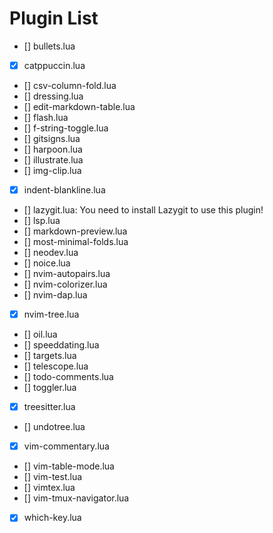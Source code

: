 # Plugin List

- [] bullets.lua
- [x] catppuccin.lua
- [] csv-column-fold.lua
- [] dressing.lua
- [] edit-markdown-table.lua
- [] flash.lua
- [] f-string-toggle.lua
- [] gitsigns.lua
- [] harpoon.lua
- [] illustrate.lua
- [] img-clip.lua
- [x] indent-blankline.lua
- [] lazygit.lua: You need to install Lazygit to use this plugin!
- [] lsp.lua
- [] markdown-preview.lua
- [] most-minimal-folds.lua
- [] neodev.lua
- [] noice.lua
- [] nvim-autopairs.lua
- [] nvim-colorizer.lua
- [] nvim-dap.lua
- [x] nvim-tree.lua
- [] oil.lua
- [] speeddating.lua
- [] targets.lua
- [] telescope.lua
- [] todo-comments.lua
- [] toggler.lua
- [x] treesitter.lua
- [] undotree.lua
- [x] vim-commentary.lua
- [] vim-table-mode.lua
- [] vim-test.lua
- [] vimtex.lua
- [] vim-tmux-navigator.lua
- [x] which-key.lua
